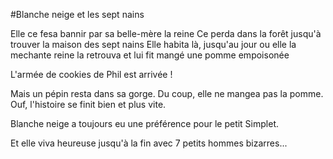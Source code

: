 #Blanche neige et les sept nains

Elle ce fesa bannir par sa belle-mère la reine
Ce perda dans la forêt jusqu'à trouver la maison des sept nains
Elle habita là, jusqu'au jour ou elle la mechante reine la retrouva et lui fit mangé une pomme empoisonée



L'armée de cookies de Phil est arrivée !

Mais un pépin resta dans sa gorge.
Du coup, elle ne mangea pas la pomme.
Ouf, l'histoire se finit bien et plus vite.



Blanche neige a toujours eu une préférence pour le petit Simplet.

Et elle viva heureuse jusqu'à la fin avec 7 petits hommes bizarres...

